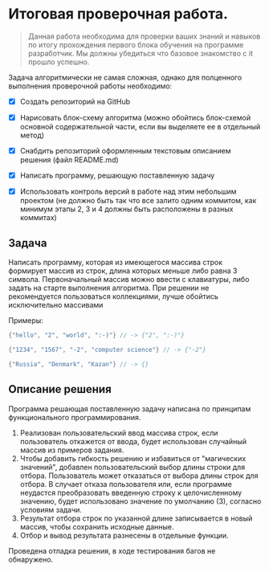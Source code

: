 # Итоговая проверочная работа.

> Данная работа необходима для проверки ваших знаний и навыков по итогу прохождения первого блока обучения на программе разработчик. Мы должны убедиться что базовое знакомство с it прошло успешно.

Задача алгоритмически не самая сложная, однако для полценного выполнения проверочной работы необходимо:

- [x] Создать репозиторий на GitHub
- [x] Нарисовать блок-схему алгоритма (можно обойтись блок-схемой основной содержательной части, если вы выделяете ее в отдельный метод)
- [x] Снабдить репозиторий оформленным текстовым описанием решения (файл README.md)
- [x] Написать программу, решающую поставленную задачу
- [x] Использовать контроль версий в работе над этим небольшим проектом (не должно быть так что все залито одним коммитом, как минимум этапы 2, 3 и 4 должны быть расположены в разных коммитах)


## Задача

Написать программу, которая из имеющегося массива строк формирует массив из строк, длина которых меньше либо равна 3 символа. Первоначальный массив можно ввести с клавиатуры, либо задать на старте выполнения алгоритма. При решении не рекомендуется пользоваться коллекциями, лучше обойтись исключительно массивами

Примеры:
``` C#
{"hello", "2", "world", ":-)"} // -> {"2", ":-)"}

{"1234", "1567", "-2", "computer science"} // -> {"-2"}

{"Russia", "Denmark", "Kazan"} // -> {}
```


## Описание решения

Программа решающая поставленную задачу написана по принципам функционального программирования.
1. Реализован пользовательский ввод массива строк, если пользователь откажется от ввода, будет использован случайный массив из примеров задания. 
2. Чтобы добавить гибкость решению и избавиться от "магических значений", добавлен пользовательский выбор длины строки для отбора. Пользователь может отказаться от выбора длины строк для отбора. В случает отказа пользователя или, если программе неудастся преобразовать введенную строку к целочисленному значению, будет использовано значение по умолчанию (3), согласно условиям задачи.
3. Результат отбора строк по указанной длине записывается в новый массив, чтобы сохранить исходные данные.
4. Отбор и вывод результата разнесены в отдельные функции.

Проведена отладка решения, в ходе тестирования багов не обнаружено. 
